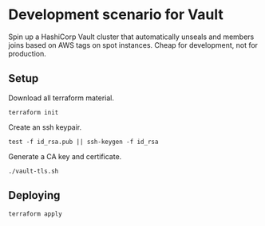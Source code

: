 # Development scenario for Vault

Spin up a HashiCorp Vault cluster that automatically unseals and members joins based on AWS tags on spot instances. Cheap for development, not for production.

## Setup

Download all terraform material.

```shell
terraform init
```

Create an ssh keypair.

```shell
test -f id_rsa.pub || ssh-keygen -f id_rsa
```

Generate a CA key and certificate.

```shell
./vault-tls.sh
```

## Deploying

```shell
terraform apply
```
